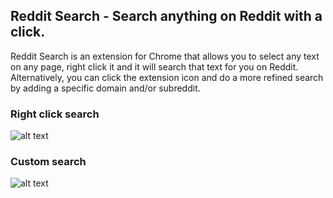 ## Reddit Search - Search anything on Reddit with a click.

Reddit Search is an extension for Chrome that allows you to select any text on any page, right click it and it will search that text for you on Reddit. Alternatively, you can click the extension icon and do a more refined search by adding a specific domain and/or subreddit.

### Right click search
![alt text](https://i.imgur.com/FQJHCwy.png "Right click search")

### Custom search
![alt text](https://i.imgur.com/uTsLsTg.png "Right click search")
